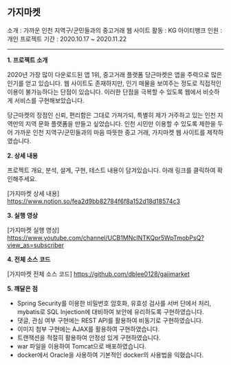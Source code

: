 ## 가지마켓

소개 : 가까운 인천 지역구/군민들과의 중고거래 웹 사이트
활동 : KG 아이티뱅크
인원 : 개인 프로젝트
기간 : 2020.10.17 ~ 2020.11.22

* * *

__1. 프로젝트 소개__

2020년 가장 많이 다운로드된 앱 1위, 중고거래 플랫폼 당근마켓은 앱을 주력으로 많은 인기를 얻고 있습니다. 
웹 사이트도 존재하지만, 인기 매물을 보여주는 정도로 직접적인 이용이 불가능하다는 단점이 있습니다.
이러한 단점을 극복할 수 있도록 웹에서 비슷하게 서비스를 구현해보았습니다.  

당근마켓의 장점인 신뢰, 편리함은 그대로 가져가되, 
특별히 제가 거주하고 있는 인천 지역만의 지역 문화 플랫폼을 만들고 싶었습니다. 
인천 시민만 이용할 수 있도록 제한을 두어 가까운 인천 지역구/군민들과의 마음 따뜻한 중고 거래, 
가지마켓 웹 사이트를 제작하였습니다.

__2. 상세 내용__

프로젝트 개요, 분석, 설계, 구현, 테스트 내용이 담겨있습니다. 아래 링크를 클릭하여 확인해주세요.

[가지마켓 상세 내용] <https://www.notion.so/fea2d9bb82784f6f8a152d18d18574c3>

__3. 실행 영상__

[가지마켓 실행 영상] <https://www.youtube.com/channel/UCB1MNcINTKQpr5WpTmobPsQ?view_as=subscriber>

__4. 전체 소스 코드__

[가지마켓 전체 소스 코드] <https://github.com/dblee0128/gajimarket>

__5. 깨달은 점__

- Spring Security를 이용한 비밀번호 암호화, 유효성 검사를 서버 단에서 처리, mybatis로 SQL Injection에 대비하여 보안에 유리하도록 구현하였습니다.
- 댓글, 관심 여부 구현에는 REST API를 활용하여 비동기로 구현하였습니다.
- 이미지 첨부 구현에는 AJAX를 활용하여 구현하였습니다.
- 트랜잭션을 적절히 활용하여 안정성 있게 구현하였습니다.
- war 파일을 이용하여 Tomcat으로 배포하였습니다.
- docker에서 Oracle을 사용하여 기본적인 docker의 사용법을 익혔습니다.

